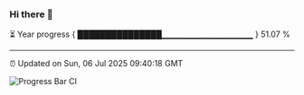 ### Hi there 👋

⏳ Year progress { ███████████████▁▁▁▁▁▁▁▁▁▁▁▁▁▁▁ } 51.07 %

---

⏰ Updated on Sun, 06 Jul 2025 09:40:18 GMT

![Progress Bar CI](https://github.com/IshwaranRudhara/GIT-ACTION/workflows/Progress%20Bar%20CI/badge.svg)
